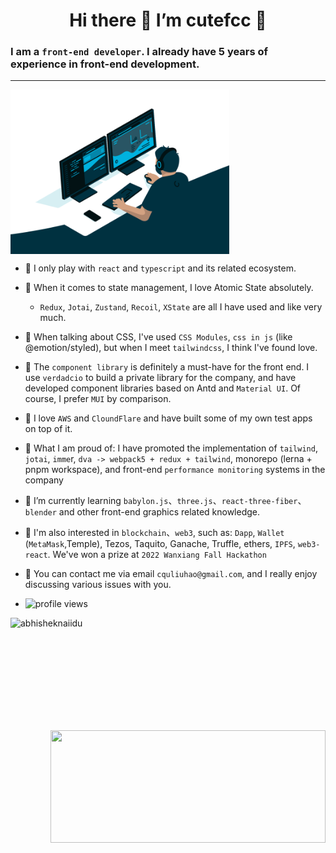 # <div align="center">Hi there  🚀  I’m cutefcc 🚀 </div>


### I am a `front-end developer`. I already have 5 years of experience in front-end development.
--- 

<div style="display: flex; justifyContent: center">
<!--   <img src="https://github-readme-stats.vercel.app/api?username=cutefcc&show_icons=true&theme=gotham" width="350" alt="abhisheknaiidu" /> -->
  <img align="right" alt="coding animated image --- gif" src="./public/code.gif?raw=true" width="350" />
</div>





- 🐛 I only play with `react` and `typescript` and its related ecosystem.

- 🦗 When it comes to state management, I love Atomic State absolutely. 
  - `Redux`, `Jotai`, `Zustand`, `Recoil`, `XState` are all I have used and like very much.
  
- 🦐 When talking about CSS, I've used `CSS Modules`, `css in js` (like @emotion/styled), but when I meet `tailwindcss`, I think I've found love.

- 🐔 The `component library` is definitely a must-have for the front end. I use `verdadcio` to build a private library for the company, and have developed component libraries based on Antd and `Material UI`. Of course, I prefer `MUI` by comparison.

- 🐷 I love `AWS` and `CloundFlare` and have built some of my own test apps on top of it.

- 🦊 What I am proud of: I have promoted the implementation of `tailwind`, `jotai`, `imme`r, `dva -> webpack5 + redux + tailwind`, monorepo (lerna + pnpm workspace), and front-end `performance monitoring` systems in the company

- 🌱 I’m currently learning `babylon.js`、`three.js`、`react-three-fiber`、`blender` and other front-end graphics related knowledge.

- 🍎 I'm also interested in `blockchain`、`web3`, such as: `Dapp`, `Wallet` (`MetaMask`,Temple), Tezos, Taquito, Ganache, Truffle, ethers, `IPFS`, `web3-react`. We've won a prize at `2022 Wanxiang Fall Hackathon`
- 🐶 You can contact me via email `cquliuhao@gmail.com`, and I really enjoy discussing various issues with you.
- <img src="https://gpvc.arturio.dev/cutefcc" alt="profile views">

<!-- <div style="display: flex;"> -->
<img align="left" src="https://github-readme-stats.vercel.app/api?username=cutefcc&show_icons=true&theme=gotham" width="440" height="180" alt="abhisheknaiidu" />
<img align="right" src="https://github-readme-stats.vercel.app/api/top-langs/?username=cutefcc&theme=cobalt&layout=compact&show_icons=true" width="440" height="180"  />
<!-- </div> -->


